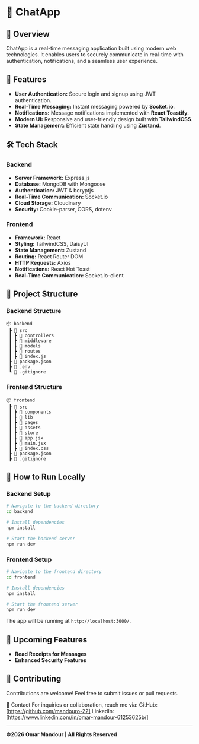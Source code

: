 # 📌 ChatApp

## 🌟 Overview
ChatApp is a real-time messaging application built using modern web technologies. It enables users to securely communicate in real-time with authentication, notifications, and a seamless user experience.

## 🚀 Features
- **User Authentication:** Secure login and signup using JWT authentication.
- **Real-Time Messaging:** Instant messaging powered by **Socket.io**.
- **Notifications:** Message notifications implemented with **React Toastify**.
- **Modern UI:** Responsive and user-friendly design built with **TailwindCSS**.
- **State Management:** Efficient state handling using **Zustand**.

## 🛠️ Tech Stack
### Backend
- **Server Framework:** Express.js
- **Database:** MongoDB with Mongoose
- **Authentication:** JWT & bcryptjs
- **Real-Time Communication:** Socket.io
- **Cloud Storage:** Cloudinary
- **Security:** Cookie-parser, CORS, dotenv

### Frontend
- **Framework:** React
- **Styling:** TailwindCSS, DaisyUI
- **State Management:** Zustand
- **Routing:** React Router DOM
- **HTTP Requests:** Axios
- **Notifications:** React Hot Toast
- **Real-Time Communication:** Socket.io-client

## 📂 Project Structure
### Backend Structure
```
📦 backend
 ┣ 📂 src
 ┃ ┣ 📂 controllers
 ┃ ┣ 📂 middleware
 ┃ ┣ 📂 models
 ┃ ┣ 📂 routes
 ┃ ┣ 📜 index.js
 ┣ 📜 package.json
 ┣ 📜 .env
 ┗ 📜 .gitignore
```

### Frontend Structure
```
📦 frontend
 ┣ 📂 src
 ┃ ┣ 📂 components
 ┃ ┣ 📂 lib
 ┃ ┣ 📂 pages
 ┃ ┣ 📂 assets
 ┃ ┣ 📂 store
 ┃ ┣ 📜 app.jsx
 ┃ ┣ 📜 main.jsx
 ┃ ┣ 📜 index.css
 ┣ 📜 package.json
 ┣ 📜 .gitignore
```

## 🎯 How to Run Locally
### Backend Setup
```sh
# Navigate to the backend directory
cd backend

# Install dependencies
npm install

# Start the backend server
npm run dev
```

### Frontend Setup
```sh
# Navigate to the frontend directory
cd frontend

# Install dependencies
npm install

# Start the frontend server
npm run dev
```
The app will be running at `http://localhost:3000/`.

## 📌 Upcoming Features
- **Read Receipts for Messages**
- **Enhanced Security Features**

## 🤝 Contributing
Contributions are welcome! Feel free to submit issues or pull requests.

📩 Contact
For inquiries or collaboration, reach me via:
GitHub: [https://github.com/mandouro-22]
LinkedIn: [https://www.linkedin.com/in/omar-mandour-61253625b/]

---
**©2026 Omar Mandour | All Rights Reserved**
